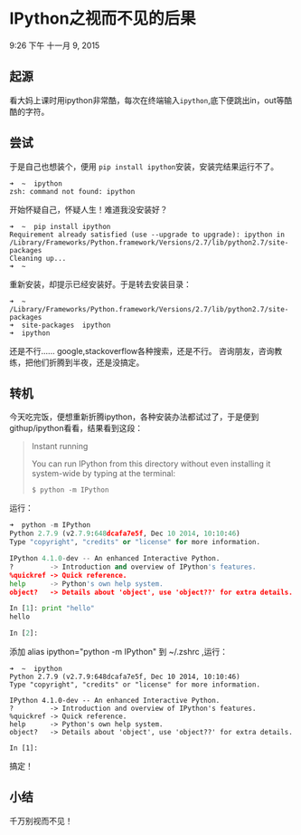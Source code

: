 # IPython之视而不见的后果
9:26 下午 十一月 9, 2015

## 起源
看大妈上课时用ipython非常酷，每次在终端输入```ipython```,底下便跳出in，out等酷酷的字符。

## 尝试
于是自己也想装个，便用 ```pip install ipython```安装，安装完结果运行不了。

```
➜  ~  ipython
zsh: command not found: ipython
```
开始怀疑自己，怀疑人生！难道我没安装好？

```
➜  ~  pip install ipython
Requirement already satisfied (use --upgrade to upgrade): ipython in /Library/Frameworks/Python.framework/Versions/2.7/lib/python2.7/site-packages
Cleaning up...
➜  ~
```
重新安装，却提示已经安装好。于是转去安装目录：

```
➜  ~  /Library/Frameworks/Python.framework/Versions/2.7/lib/python2.7/site-packages
➜  site-packages  ipython
➜  ipython
```
还是不行......
google,stackoverflow各种搜索，还是不行。
咨询朋友，咨询教练，把他们折腾到半夜，还是没搞定。

## 转机
今天吃完饭，便想重新折腾ipython，各种安装办法都试过了，于是便到githup/ipython看看，结果看到这段：

> Instant running
>
> You can run IPython from this directory without even installing it system-wide by typing at the terminal:
>
> ```$ python -m IPython```

运行：

```python
➜  python -m IPython
Python 2.7.9 (v2.7.9:648dcafa7e5f, Dec 10 2014, 10:10:46)
Type "copyright", "credits" or "license" for more information.

IPython 4.1.0-dev -- An enhanced Interactive Python.
?         -> Introduction and overview of IPython's features.
%quickref -> Quick reference.
help      -> Python's own help system.
object?   -> Details about 'object', use 'object??' for extra details.

In [1]: print "hello"
hello

In [2]:
```
添加 alias ipython="python -m IPython"  到 ~/.zshrc ,运行：

```
➜  ~  ipython
Python 2.7.9 (v2.7.9:648dcafa7e5f, Dec 10 2014, 10:10:46)
Type "copyright", "credits" or "license" for more information.

IPython 4.1.0-dev -- An enhanced Interactive Python.
?         -> Introduction and overview of IPython's features.
%quickref -> Quick reference.
help      -> Python's own help system.
object?   -> Details about 'object', use 'object??' for extra details.

In [1]:
```
搞定！

## 小结
千万别视而不见！



